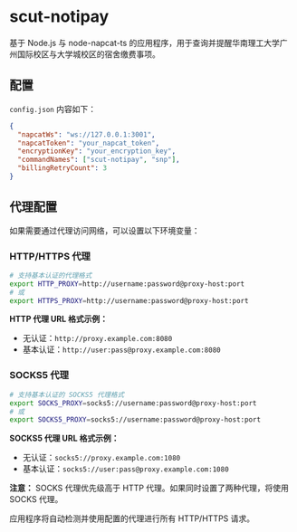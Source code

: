 # scut-notipay

基于 Node.js 与 node-napcat-ts 的应用程序，用于查询并提醒华南理工大学广州国际校区与大学城校区的宿舍缴费事项。

## 配置

`config.json` 内容如下：

```json
{
  "napcatWs": "ws://127.0.0.1:3001",
  "napcatToken": "your_napcat_token",
  "encryptionKey": "your_encryption_key",
  "commandNames": ["scut-notipay", "snp"],
  "billingRetryCount": 3
}
```

## 代理配置

如果需要通过代理访问网络，可以设置以下环境变量：

### HTTP/HTTPS 代理

```bash
# 支持基本认证的代理格式
export HTTP_PROXY=http://username:password@proxy-host:port
# 或
export HTTPS_PROXY=http://username:password@proxy-host:port
```

**HTTP 代理 URL 格式示例：**

- 无认证：`http://proxy.example.com:8080`
- 基本认证：`http://user:pass@proxy.example.com:8080`

### SOCKS5 代理

```bash
# 支持基本认证的 SOCKS5 代理格式
export SOCKS_PROXY=socks5://username:password@proxy-host:port
# 或
export SOCKS5_PROXY=socks5://username:password@proxy-host:port
```

**SOCKS5 代理 URL 格式示例：**

- 无认证：`socks5://proxy.example.com:1080`
- 基本认证：`socks5://user:pass@proxy.example.com:1080`

**注意：** SOCKS 代理优先级高于 HTTP 代理。如果同时设置了两种代理，将使用 SOCKS 代理。

应用程序将自动检测并使用配置的代理进行所有 HTTP/HTTPS 请求。
